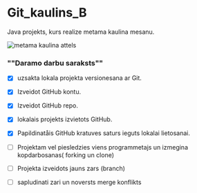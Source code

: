 # Git_kaulins_B
Java projekts, kurs realize metama kaulina mesanu.

![metama kaulina attels](https://cpng.pikpng.com/pngl/s/122-1226243_small-dice-png-clipart.png)


### ""Daramo darbu saraksts""

-[x] uzsakta lokala projekta versionesana ar Git.
-[x] Izveidot GitHub kontu.
-[x] Izveidot GitHub repo.
-[x] lokalais projekts izvietots GitHub.
-[x] Papildinatåis GitHub kratuves saturs ieguts lokalai lietosanai.
-[ ] Projektam vel piesledzies viens programmetajs un izmegina kopdarbosanas( forking un clone)
-[ ] Projekta izveidots jauns zars (branch)
-[ ] sapludinati zari un noversts merge konflikts

